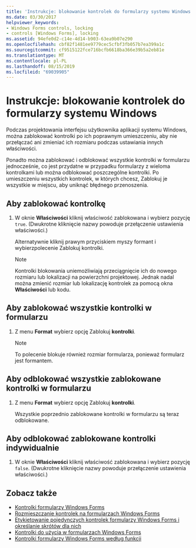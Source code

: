```yaml
---
title: 'Instrukcje: blokowanie kontrolek do formularzy systemu Windows'
ms.date: 03/30/2017
helpviewer_keywords:
- Windows Forms controls, locking
- controls [Windows Forms], locking
ms.assetid: 94efe0d2-c14e-4d14-b903-63ea9b07e290
ms.openlocfilehash: cbf82f1481ee9779cec5cfbf3fb057b7ea399a1c
ms.sourcegitcommit: cf9515122fce716bcfb6618ba366e39b5a2eb81e
ms.translationtype: MT
ms.contentlocale: pl-PL
ms.lasthandoff: 08/15/2019
ms.locfileid: "69039905"
---
```

# <a name="how-to-lock-controls-to-windows-forms"></a>Instrukcje: blokowanie kontrolek do formularzy systemu Windows
Podczas projektowania interfejsu użytkownika aplikacji systemu Windows, można zablokować kontrolki po ich poprawnym umieszczeniu, aby nie przełączać ani zmieniać ich rozmiaru podczas ustawiania innych właściwości.

 Ponadto można zablokować i odblokować wszystkie kontrolki w formularzu jednocześnie, co jest przydatne w przypadku formularzy z wieloma kontrolkami lub można odblokować poszczególne kontrolki. Po umieszczeniu wszystkich kontrolek, w których chcesz, Zablokuj je wszystkie w miejscu, aby uniknąć błędnego przenoszenia.

## <a name="to-lock-a-control"></a>Aby zablokować kontrolkę

1. W oknie **Właściwości** kliknij właściwość zablokowana i wybierz pozycję `true`. (Dwukrotne kliknięcie nazwy powoduje przełączenie ustawienia właściwości.)

     Alternatywnie kliknij prawym przyciskiem myszy formant i wybierzpolecenie Zablokuj kontrolki.

    > [!NOTE]
    >  Kontrolki blokowania uniemożliwiają przeciągnięcie ich do nowego rozmiaru lub lokalizacji na powierzchni projektowej. Jednak nadal można zmienić rozmiar lub lokalizację kontrolek za pomocą okna **Właściwości** lub kodu.

## <a name="to-lock-all-the-controls-on-a-form"></a>Aby zablokować wszystkie kontrolki w formularzu

1. Z menu **Format** wybierz opcję Zablokuj **kontrolki**.

    > [!NOTE]
    >  To polecenie blokuje również rozmiar formularza, ponieważ formularz jest formantem.

## <a name="to-unlock-all-locked-controls-on-a-form"></a>Aby odblokować wszystkie zablokowane kontrolki w formularzu

1. Z menu **Format** wybierz opcję Zablokuj **kontrolki**.

     Wszystkie poprzednio zablokowane kontrolki w formularzu są teraz odblokowane.

## <a name="to-unlock-locked-controls-individually"></a>Aby odblokować zablokowane kontrolki indywidualnie

1. W oknie **Właściwości** kliknij właściwość zablokowana i wybierz pozycję `false`. (Dwukrotne kliknięcie nazwy powoduje przełączenie ustawienia właściwości.)

## <a name="see-also"></a>Zobacz także

- [Kontrolki formularzy Windows Forms](index.md)
- [Rozmieszczanie kontrolek na formularzach Windows Forms](arranging-controls-on-windows-forms.md)
- [Etykietowanie pojedynczych kontrolek formularzy Windows Forms i określanie skrótów dla nich](labeling-individual-windows-forms-controls-and-providing-shortcuts-to-them.md)
- [Kontrolki do użycia w formularzach Windows Forms](controls-to-use-on-windows-forms.md)
- [Kontrolki formularzy Windows Forms według funkcji](windows-forms-controls-by-function.md)
